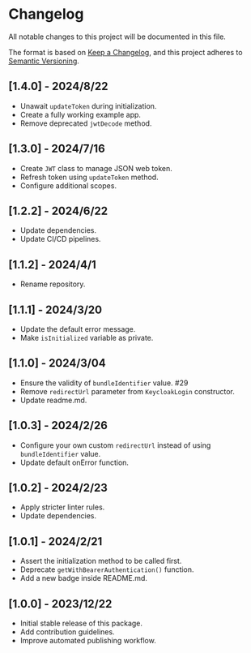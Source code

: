 # Changelog
All notable changes to this project will be documented in this file.

The format is based on [Keep a Changelog](https://keepachangelog.com/en/1.1.0),
and this project adheres to [Semantic Versioning](https://semver.org/spec/v2.0.0.html).

## [1.4.0] - 2024/8/22

- Unawait `updateToken` during initialization.
- Create a fully working example app.
- Remove deprecated `jwtDecode` method.

## [1.3.0] - 2024/7/16

- Create `JWT` class to manage JSON web token.
- Refresh token using `updateToken` method.
- Configure additional scopes.

## [1.2.2] - 2024/6/22

- Update dependencies.
- Update CI/CD pipelines.

## [1.1.2] - 2024/4/1

- Rename repository.

## [1.1.1] - 2024/3/20

- Update the default error message.
- Make `isInitialized` variable as private.

## [1.1.0] - 2024/3/04

- Ensure the validity of `bundleIdentifier` value. #29
- Remove `redirectUrl` parameter from `KeycloakLogin` constructor.
- Update readme.md.

## [1.0.3] - 2024/2/26

- Configure your own custom `redirectUrl` instead of using `bundleIdentifier` value.
- Update default onError function.

## [1.0.2] - 2024/2/23

- Apply stricter linter rules.
- Update dependencies.

## [1.0.1] - 2024/2/21

- Assert the initialization method to be called first.
- Deprecate `getWithBearerAuthentication()` function.
- Add a new badge inside README.md.

## [1.0.0] - 2023/12/22

- Initial stable release of this package.
- Add contribution guidelines.
- Improve automated publishing workflow.